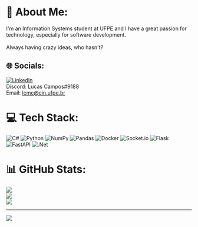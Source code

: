 # 💫 About Me:
I'm an Information Systems student at UFPE and I have a great passion for technology, especially for software development. <br><br>Always having crazy ideas, who hasn't?


## 🌐 Socials:
[![LinkedIn](https://img.shields.io/badge/LinkedIn-%230077B5.svg?logo=linkedin&logoColor=white)](https://linkedin.com/in/lucasccavalcanti)
<br>
Discord: Lucas Campos#9188
<br>
Email: lcmc@cin.ufpe.br

# 💻 Tech Stack:
![C#](https://img.shields.io/badge/c%23-%23239120.svg?style=for-the-badge&logo=c-sharp&logoColor=white) ![Python](https://img.shields.io/badge/python-3670A0?style=for-the-badge&logo=python&logoColor=ffdd54) ![NumPy](https://img.shields.io/badge/numpy-%23013243.svg?style=for-the-badge&logo=numpy&logoColor=white) ![Pandas](https://img.shields.io/badge/pandas-%23150458.svg?style=for-the-badge&logo=pandas&logoColor=white) ![Docker](https://img.shields.io/badge/docker-%230db7ed.svg?style=for-the-badge&logo=docker&logoColor=white) ![Socket.io](https://img.shields.io/badge/Socket.io-black?style=for-the-badge&logo=socket.io&badgeColor=010101) ![Flask](https://img.shields.io/badge/flask-%23000.svg?style=for-the-badge&logo=flask&logoColor=white) ![FastAPI](https://img.shields.io/badge/FastAPI-005571?style=for-the-badge&logo=fastapi) ![.Net](https://img.shields.io/badge/.NET-5C2D91?style=for-the-badge&logo=.net&logoColor=white)
# 📊 GitHub Stats:
![](https://github-readme-stats.vercel.app/api?username=lucasccampos&theme=city_light&hide_border=false&include_all_commits=false&count_private=true)<br/>
![](https://github-readme-streak-stats.herokuapp.com/?user=lucasccampos&theme=city_light&hide_border=false)<br/>
![](https://github-readme-stats.vercel.app/api/top-langs/?username=lucasccampos&theme=city_light&hide_border=false&include_all_commits=false&count_private=true&layout=compact)

---
[![](https://visitcount.itsvg.in/api?id=lucasccampos&icon=0&color=0)](https://visitcount.itsvg.in)

<!-- Proudly created with GPRM ( https://gprm.itsvg.in ) -->
